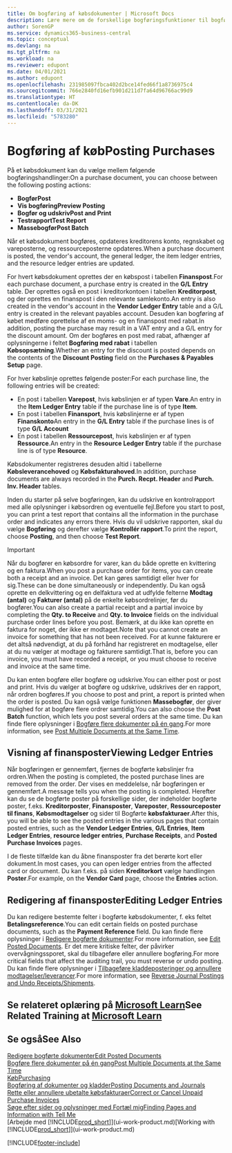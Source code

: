 ```yaml
---
title: Om bogføring af købsdokumenter | Microsoft Docs
description: Lære mere om de forskellige bogføringsfunktioner til bogføring af købsdokumenter, og hvordan du kan opdatere bogførte dokumenter.
author: SorenGP
ms.service: dynamics365-business-central
ms.topic: conceptual
ms.devlang: na
ms.tgt_pltfrm: na
ms.workload: na
ms.reviewer: edupont
ms.date: 04/01/2021
ms.author: edupont
ms.openlocfilehash: 231985097fbca402d2bce14fed66f1a8736975c4
ms.sourcegitcommit: 766e2840fd16efb901d211d7fa64d96766ac99d9
ms.translationtype: HT
ms.contentlocale: da-DK
ms.lasthandoff: 03/31/2021
ms.locfileid: "5783280"
---
```

# <a name="posting-purchases"></a><span data-ttu-id="464ab-103">Bogføring af køb</span><span class="sxs-lookup"><span data-stu-id="464ab-103">Posting Purchases</span></span>
<span data-ttu-id="464ab-104">På et købsdokument kan du vælge mellem følgende bogføringshandlinger:</span><span class="sxs-lookup"><span data-stu-id="464ab-104">On a purchase document, you can choose between the following posting actions:</span></span>

* <span data-ttu-id="464ab-105">**Bogfør**</span><span class="sxs-lookup"><span data-stu-id="464ab-105">**Post**</span></span>
* <span data-ttu-id="464ab-106">**Vis bogføring**</span><span class="sxs-lookup"><span data-stu-id="464ab-106">**Preview Posting**</span></span>
* <span data-ttu-id="464ab-107">**Bogfør og udskriv**</span><span class="sxs-lookup"><span data-stu-id="464ab-107">**Post and Print**</span></span>
* <span data-ttu-id="464ab-108">**Testrapport**</span><span class="sxs-lookup"><span data-stu-id="464ab-108">**Test Report**</span></span>
* <span data-ttu-id="464ab-109">**Massebogfør**</span><span class="sxs-lookup"><span data-stu-id="464ab-109">**Post Batch**</span></span>

<span data-ttu-id="464ab-110">Når et købsdokument bogføres, opdateres kreditorens konto, regnskabet og vareposterne, og ressourceposterne opdateres.</span><span class="sxs-lookup"><span data-stu-id="464ab-110">When a purchase document is posted, the vendor's account, the general ledger, the item ledger entries, and the resource ledger entries  are updated.</span></span>

<span data-ttu-id="464ab-111">For hvert købsdokument oprettes der en købspost i tabellen **Finanspost**.</span><span class="sxs-lookup"><span data-stu-id="464ab-111">For each purchase document, a purchase entry is created in the **G/L Entry** table.</span></span> <span data-ttu-id="464ab-112">Der oprettes også en post i kreditorkontoen i tabellen **Kreditorpost**, og der oprettes en finanspost i den relevante samlekonto.</span><span class="sxs-lookup"><span data-stu-id="464ab-112">An entry is also created in the vendor's account in the **Vendor Ledger Entry** table and a G/L entry is created in the relevant payables account.</span></span> <span data-ttu-id="464ab-113">Desuden kan bogføring af købet medføre oprettelse af en moms- og en finanspost med rabat.</span><span class="sxs-lookup"><span data-stu-id="464ab-113">In addition, posting the purchase may result in a VAT entry and a G/L entry for the discount amount.</span></span> <span data-ttu-id="464ab-114">Om der bogføres en post med rabat, afhænger af oplysningerne i feltet **Bogføring med rabat** i tabellen **Købsopsætning**.</span><span class="sxs-lookup"><span data-stu-id="464ab-114">Whether an entry for the discount is posted depends on the contents of the **Discount Posting** field on the **Purchases & Payables Setup** page.</span></span>

<span data-ttu-id="464ab-115">For hver købslinje oprettes følgende poster:</span><span class="sxs-lookup"><span data-stu-id="464ab-115">For each purchase line, the following entries will be created:</span></span>
- <span data-ttu-id="464ab-116">En post i tabellen **Varepost**, hvis købslinjen er af typen **Vare**.</span><span class="sxs-lookup"><span data-stu-id="464ab-116">An entry in the **Item Ledger Entry** table if the purchase line is of type **Item**.</span></span>
- <span data-ttu-id="464ab-117">En post i tabellen **Finansport**, hvis købslinjerne er af typen **Finanskonto**</span><span class="sxs-lookup"><span data-stu-id="464ab-117">An entry in the **G/L Entry** table if the purchase lines is of type **G/L Account**</span></span>
- <span data-ttu-id="464ab-118">En post i tabellen **Ressourcepost**, hvis købslinjen er af typen **Ressource**.</span><span class="sxs-lookup"><span data-stu-id="464ab-118">An entry in the **Resource Ledger Entry** table if the purchase line is of type **Resource**.</span></span>

<span data-ttu-id="464ab-119">Købsdokumenter registreres desuden altid i tabellerne **Købsleverancehoved** og **Købsfakturahoved**.</span><span class="sxs-lookup"><span data-stu-id="464ab-119">In addition, purchase documents are always recorded in the **Purch. Recpt. Header** and **Purch. Inv. Header** tables.</span></span>

<span data-ttu-id="464ab-120">Inden du starter på selve bogføringen, kan du udskrive en kontrolrapport med alle oplysninger i købsordren og eventuelle fejl.</span><span class="sxs-lookup"><span data-stu-id="464ab-120">Before you start to post, you can print a test report that contains all the information in the purchase order and indicates any errors there.</span></span> <span data-ttu-id="464ab-121">Hvis du vil udskrive rapporten, skal du vælge **Bogføring** og derefter vælge **Kontrollér rapport**.</span><span class="sxs-lookup"><span data-stu-id="464ab-121">To print the report, choose **Posting**, and then choose **Test Report**.</span></span>

> [!IMPORTANT]  
>   <span data-ttu-id="464ab-122">Når du bogfører en købsordre for varer, kan du både oprette en kvittering og en faktura.</span><span class="sxs-lookup"><span data-stu-id="464ab-122">When you post a purchase order for items, you can create both a receipt and an invoice.</span></span> <span data-ttu-id="464ab-123">Det kan gøres samtidigt eller hver for sig.</span><span class="sxs-lookup"><span data-stu-id="464ab-123">These can be done simultaneously or independently.</span></span> <span data-ttu-id="464ab-124">Du kan også oprette en delkvittering og en delfaktura ved at udfylde felterne **Modtag (antal)** og **Fakturer (antal)** på de enkelte købsordrelinjer, før du bogfører.</span><span class="sxs-lookup"><span data-stu-id="464ab-124">You can also create a partial receipt and a partial invoice by completing the **Qty. to Receive** and **Qty. to Invoice** fields on the individual purchase order lines before you post.</span></span> <span data-ttu-id="464ab-125">Bemærk, at du ikke kan oprette en faktura for noget, der ikke er modtaget.</span><span class="sxs-lookup"><span data-stu-id="464ab-125">Note that you cannot create an invoice for something that has not been received.</span></span> <span data-ttu-id="464ab-126">For at kunne fakturere er det altså nødvendigt, at du på forhånd har registreret en modtagelse, eller at du nu vælger at modtage og fakturere samtidigt.</span><span class="sxs-lookup"><span data-stu-id="464ab-126">That is, before you can invoice, you must have recorded a receipt, or you must choose to receive and invoice at the same time.</span></span>

<span data-ttu-id="464ab-127">Du kan enten bogføre eller bogføre og udskrive.</span><span class="sxs-lookup"><span data-stu-id="464ab-127">You can either post or post and print.</span></span> <span data-ttu-id="464ab-128">Hvis du vælger at bogføre og udskrive, udskrives der en rapport, når ordren bogføres.</span><span class="sxs-lookup"><span data-stu-id="464ab-128">If you choose to post and print, a report is printed when the order is posted.</span></span> <span data-ttu-id="464ab-129">Du kan også vælge funktionen **Massebogfør**, der giver mulighed for at bogføre flere ordrer samtidig.</span><span class="sxs-lookup"><span data-stu-id="464ab-129">You can also choose the **Post Batch** function, which lets you post several orders at the same time.</span></span> <span data-ttu-id="464ab-130">Du kan finde flere oplysninger i [Bogføre flere dokumenter på én gang](ui-batch-posting.md).</span><span class="sxs-lookup"><span data-stu-id="464ab-130">For more information, see [Post Multiple Documents at the Same Time](ui-batch-posting.md).</span></span>

## <a name="viewing-ledger-entries"></a><span data-ttu-id="464ab-131">Visning af finansposter</span><span class="sxs-lookup"><span data-stu-id="464ab-131">Viewing Ledger Entries</span></span>
<span data-ttu-id="464ab-132">Når bogføringen er gennemført, fjernes de bogførte købslinjer fra ordren.</span><span class="sxs-lookup"><span data-stu-id="464ab-132">When the posting is completed, the posted purchase lines are removed from the order.</span></span> <span data-ttu-id="464ab-133">Der vises en meddelelse, når bogføringen er gennemført.</span><span class="sxs-lookup"><span data-stu-id="464ab-133">A message tells you when the posting is completed.</span></span> <span data-ttu-id="464ab-134">Herefter kan du se de bogførte poster på forskellige sider, der indeholder bogførte poster, f.eks. **Kreditorposter**, **Finansposter**, **Vareposter**, **Ressourceposter til finans**, **Købsmodtagelser** og sider til Bogførte **købsfakturaer**.</span><span class="sxs-lookup"><span data-stu-id="464ab-134">After this, you will be able to see the posted entries in the various pages that contain posted entries, such as the **Vendor Ledger Entries**, **G/L Entries**, **Item Ledger Entries**, **resource ledger entries**, **Purchase Receipts**, and **Posted Purchase Invoices** pages.</span></span>

<span data-ttu-id="464ab-135">I de fleste tilfælde kan du åbne finansposter fra det berørte kort eller dokument.</span><span class="sxs-lookup"><span data-stu-id="464ab-135">In most cases, you can open ledger entries from the affected card or document.</span></span> <span data-ttu-id="464ab-136">Du kan f.eks. på siden **Kreditorkort** vælge handlingen **Poster**.</span><span class="sxs-lookup"><span data-stu-id="464ab-136">For example, on the **Vendor Card** page, choose the **Entries** action.</span></span>

## <a name="editing-ledger-entries"></a><span data-ttu-id="464ab-137">Redigering af finansposter</span><span class="sxs-lookup"><span data-stu-id="464ab-137">Editing Ledger Entries</span></span>
<span data-ttu-id="464ab-138">Du kan redigere bestemte felter i bogførte købsdokumenter, f. eks feltet **Betalingsreference**.</span><span class="sxs-lookup"><span data-stu-id="464ab-138">You can edit certain fields on posted purchase documents, such as the **Payment Reference** field.</span></span> <span data-ttu-id="464ab-139">Du kan finde flere oplysninger i [Redigere bogførte dokumenter](across-edit-posted-document.md).</span><span class="sxs-lookup"><span data-stu-id="464ab-139">For more information, see [Edit Posted Documents](across-edit-posted-document.md).</span></span> <span data-ttu-id="464ab-140">Er det mere kritiske felter, der påvirker overvågningssporet, skal du tilbageføre eller annullere bogføring.</span><span class="sxs-lookup"><span data-stu-id="464ab-140">For more critical fields that affect the auditing trail, you must reverse or undo posting.</span></span> <span data-ttu-id="464ab-141">Du kan finde flere oplysninger i [Tilbageføre kladdeposteringer og annullere modtagelser/leverancer](finance-how-reverse-journal-posting.md).</span><span class="sxs-lookup"><span data-stu-id="464ab-141">For more information, see [Reverse Journal Postings and Undo Receipts/Shipments](finance-how-reverse-journal-posting.md).</span></span>

## <a name="see-related-training-at-microsoft-learn"></a><span data-ttu-id="464ab-142">Se relateret oplæring på [Microsoft Learn](/learn/modules/receive-invoice-dynamics-d365-business-central/index)</span><span class="sxs-lookup"><span data-stu-id="464ab-142">See Related Training at [Microsoft Learn](/learn/modules/receive-invoice-dynamics-d365-business-central/index)</span></span>

## <a name="see-also"></a><span data-ttu-id="464ab-143">Se også</span><span class="sxs-lookup"><span data-stu-id="464ab-143">See Also</span></span>
[<span data-ttu-id="464ab-144">Redigere bogførte dokumenter</span><span class="sxs-lookup"><span data-stu-id="464ab-144">Edit Posted Documents</span></span>](across-edit-posted-document.md)  
[<span data-ttu-id="464ab-145">Bogføre flere dokumenter på én gang</span><span class="sxs-lookup"><span data-stu-id="464ab-145">Post Multiple Documents at the Same Time</span></span>](ui-batch-posting.md)  
[<span data-ttu-id="464ab-146">Køb</span><span class="sxs-lookup"><span data-stu-id="464ab-146">Purchasing</span></span>](purchasing-manage-purchasing.md)  
[<span data-ttu-id="464ab-147">Bogføring af dokumenter og kladder</span><span class="sxs-lookup"><span data-stu-id="464ab-147">Posting Documents and Journals</span></span>](ui-post-documents-journals.md)  
[<span data-ttu-id="464ab-148">Rette eller annullere ubetalte købsfakturaer</span><span class="sxs-lookup"><span data-stu-id="464ab-148">Correct or Cancel Unpaid Purchase Invoices</span></span>](purchasing-how-correct-cancel-unpaid-purchase-invoices.md)  
[<span data-ttu-id="464ab-149">Søge efter sider og oplysninger med Fortæl mig</span><span class="sxs-lookup"><span data-stu-id="464ab-149">Finding Pages and Information with Tell Me</span></span>](ui-search.md)  
<span data-ttu-id="464ab-150">[Arbejde med [!INCLUDE[prod_short](includes/prod_short.md)]](ui-work-product.md)</span><span class="sxs-lookup"><span data-stu-id="464ab-150">[Working with [!INCLUDE[prod_short](includes/prod_short.md)]](ui-work-product.md)</span></span>


[!INCLUDE[footer-include](includes/footer-banner.md)]